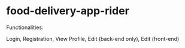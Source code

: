 # food-delivery-app-rider


Functionalities:

Login,
Registration,
View Profile,
Edit (back-end only),
Edit (front-end)
